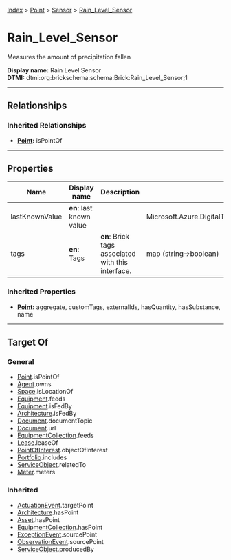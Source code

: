 [Index](../../index.md) > [Point](../Point.md) > [Sensor](Sensor.md) > [Rain_Level_Sensor](#)
# Rain_Level_Sensor

Measures the amount of precipitation fallen


**Display name:** Rain Level Sensor<br />
**DTMI:** dtmi:org:brickschema:schema:Brick:Rain_Level_Sensor;1

---

## Relationships

### Inherited Relationships
* **[Point](../Point.md):** isPointOf

---

## Properties

|Name|Display name|Description|Schema|Writable|
|-|-|-|-|-|
|lastKnownValue|**en**: last known value||Microsoft.Azure.DigitalTwins.Parser.Models.DTObjectInfo|True|
|tags|**en**: Tags|**en**: Brick tags associated with this interface.|map (string->boolean)|False|
### Inherited Properties
* **[Point](../Point.md):** aggregate, customTags, externalIds, hasQuantity, hasSubstance, name

---

## Target Of
### General
* [Point](../Point.md).isPointOf
* [Agent](../../Agent/Agent.md).owns
* [Space](../../Space/Space.md).isLocationOf
* [Equipment](../../Asset/Equipment/Equipment.md).feeds
* [Equipment](../../Asset/Equipment/Equipment.md).isFedBy
* [Architecture](../../Space/Architecture/Architecture.md).isFedBy
* [Document](../../Information/Document/Document.md).documentTopic
* [Document](../../Information/Document/Document.md).url
* [EquipmentCollection](../../Collection/Equipment-.md).feeds
* [Lease](../../Event/Lease.md).leaseOf
* [PointOfInterest](../../Information/PointOfInterest.md).objectOfInterest
* [Portfolio](../../Collection/Portfolio.md).includes
* [ServiceObject](../../Information/ServiceObject/ServiceObject.md).relatedTo
* [Meter](../../Asset/Equipment/Meter/Meter.md).meters
### Inherited
* [ActuationEvent](../../Event/Point-/ActuationEvent.md).targetPoint
* [Architecture](../../Space/Architecture/Architecture.md).hasPoint
* [Asset](../../Asset/Asset.md).hasPoint
* [EquipmentCollection](../../Collection/Equipment-.md).hasPoint
* [ExceptionEvent](../../Event/Point-/ExceptionEvent.md).sourcePoint
* [ObservationEvent](../../Event/Point-/ObservationEvent.md).sourcePoint
* [ServiceObject](../../Information/ServiceObject/ServiceObject.md).producedBy
